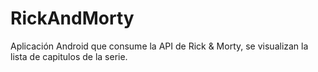 # RickAndMorty
Aplicación Android que consume la API de Rick &amp; Morty, se visualizan la lista de capitulos de la serie.
